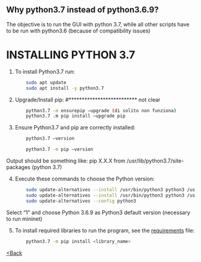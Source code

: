 ## Why python3.7 instead of python3.6.9?
The objective is to run the GUI with python 3.7, while all other scripts have to be run with python3.6 (because of compatibility issues)

# INSTALLING PYTHON 3.7

1. To install Python3.7 run:

    ```bash	
        sudo apt update
        sudo apt install -y python3.7
    ```

2. Upgrade/Install pip: #************************** not clear

    ```bash	
        python3.7 -m ensurepip —upgrade (di solito non funziona)
        python3.7 .m pip install —upgrade pip
    ```

3. Ensure Python3.7 and pip are correctly installed:
	
    ```bash
        python3.7 —version
    ```

    ```bash
        python3.7 -m pip —version
    ```
Output should be something like: pip X.X.X from /usr/lib/python3.7/site-packages (python 3.7)

4. Execute these commands to choose the Python version:
	
    ```bash  
        sudo update-alternatives --install /usr/bin/python3 python3 /usr/bin/python3.6 1 
        sudo update-alternatives --install /usr/bin/python3 python3 /usr/bin/python3.7 2 
        sudo update-alternatives --config python3
    ```
Select “1” and choose Python 3.6.9 as Python3 default version (necessary to run mininet)

5. To install required libraries to run the program, see the [requirements](requirements.txt) file:
	
    ```bash
        python3.7 -m pip install <library_name>
    ```

[<Back](README.md)